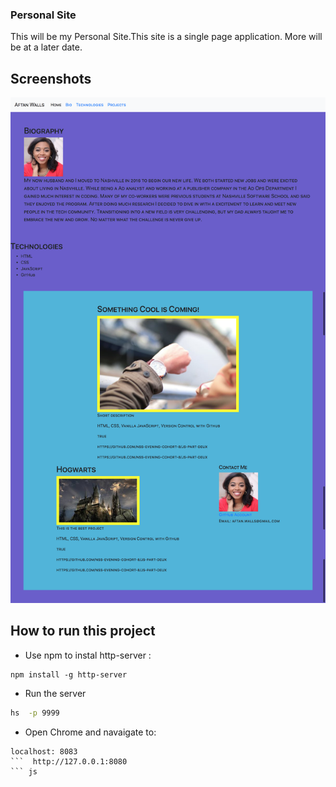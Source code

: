 
### Personal Site
This will be my Personal Site.This site is a single page application.
 More will be at a later date.

## Screenshots
![main screenshot](Image/PersonalPage.png)

## How to run this project

* Use npm to instal http-server : 
``` 
npm install -g http-server

````
* Run the server

``` sh
hs  -p 9999
```
* Open Chrome and navaigate to: 
```
localhost: 8083
```  http://127.0.0.1:8080
``` js


